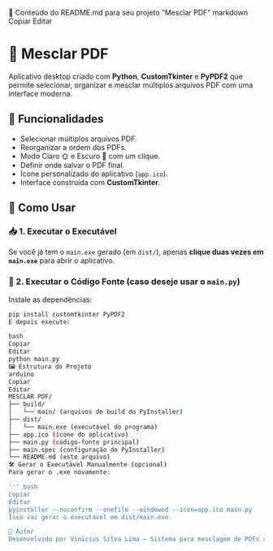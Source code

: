 📄 Conteúdo do README.md para seu projeto “Mesclar PDF”
markdown
Copiar
Editar
# 📎 Mesclar PDF

Aplicativo desktop criado com **Python**, **CustomTkinter** e **PyPDF2** que permite selecionar, organizar e mesclar múltiplos arquivos PDF com uma interface moderna.

## 🔧 Funcionalidades

- Selecionar múltiplos arquivos PDF.
- Reorganizar a ordem dos PDFs.
- Modo Claro 🌞 e Escuro 🌙 com um clique.
- Definir onde salvar o PDF final.
- Ícone personalizado do aplicativo (`app.ico`).
- Interface construída com **CustomTkinter**.

## 🚀 Como Usar

### 📥 1. Executar o Executável

Se você já tem o `main.exe` gerado (em `dist/`), apenas **clique duas vezes em `main.exe`** para abrir o aplicativo.

### 🐍 2. Executar o Código Fonte (caso deseje usar o `main.py`)

Instale as dependências:

```bash
pip install customtkinter PyPDF2
E depois execute:

bash
Copiar
Editar
python main.py
🖼 Estrutura do Projeto
arduino
Copiar
Editar
MESCLAR PDF/
├── build/
│   └── main/ (arquivos de build do PyInstaller)
├── dist/
│   └── main.exe (executável do programa)
├── app.ico (ícone do aplicativo)
├── main.py (código-fonte principal)
├── main.spec (configuração do PyInstaller)
└── README.md (este arquivo)
🛠 Gerar o Executável Manualmente (opcional)
Para gerar o .exe novamente:

''' bash
Copiar
Editar
pyinstaller --noconfirm --onefile --windowed --icon=app.ico main.py
Isso vai gerar o executável em dist/main.exe.

👤 Autor
Desenvolvido por Vinicius Silva Lima — Sistema para mesclagem de PDFs com visual moderno e intuitivo.
